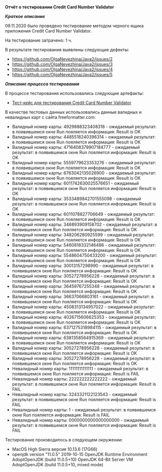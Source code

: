 **Отчёт о тестировании Credit Card Number Validator**


***Краткое описание***

09.11.2020 было проведено тестирование методом черного ящика приложения Credit Card Number Validator.

На тестирование затрачено: 1 ч.

В результате тестирования выявлены следующие дефекты:
* https://github.com/OlgaNevezhina/Java2/issues/2
* https://github.com/OlgaNevezhina/Java2/issues/3
* https://github.com/OlgaNevezhina/Java2/issues/4
* https://github.com/OlgaNevezhina/Java2/issues/5

***Описание процесса тестирования***

В процессе тестирования использовались следующие артефакты:
* [Тест-кейс для тестирования Credit Card Number Validator](https://docs.google.com/spreadsheets/d/1is_7kdrprQ1OQQbQLforQ5OgrDdmxMyMkduQvp5hn_I/edit#gid=0)

В качестве тестовых данных использовались данные валидных и невалидных карт с сайта freeformatter.com:

* Валидный номер карты: 4929888323408318 - ожидаемый результат: в появившемся окне Run пояляется информация: Result is OK
* Валидный номер карты: 4485518240396314 - ожидаемый результат: в появившемся окне Run пояляется информация: Result is OK
* Валидный номер карты: 4716408379907184777 - ожидаемый результат: в появившемся окне Run пояляется информация: Result is OK
* Валидный номер карты: 5559779623353276 - ожидаемый результат: в появившемся окне Run пояляется информация: Result is OK
* Валидный номер карты: 6763042135026900 - ожидаемый результат: в появившемся окне Run пояляется информация: Result is OK
* Валидный номер карты: 6011742630025576651 - ожидаемый результат: в появившемся окне Run пояляется информация: Result is OK
* Валидный номер карты: 3533489842701555098 - ожидаемый результат: в появившемся окне Run пояляется информация: Result is OK
* Валидный номер карты: 6011078827706649 - ожидаемый результат: в появившемся окне Run пояляется информация: Result is OK
* Валидный номер карты: 346893909158702 - ожидаемый результат: в появившемся окне Run пояляется информация: Result is OK
* Валидный номер карты: 348206280925599 - ожидаемый результат: в появившемся окне Run пояляется информация: Result is OK
* Валидный номер карты: 5460818332146486 - ожидаемый результат: в появившемся окне Run пояляется информация: Result is OK
* Валидный номер карты: 5548604750433200 - ожидаемый результат: в появившемся окне Run пояляется информация: Result is OK
* Валидный номер карты: 30013157298990 - ожидаемый результат: в появившемся окне Run пояляется информация: Result is OK
* Валидный номер карты: 30527278956228 - ожидаемый результат: в появившемся окне Run пояляется информация: Result is OK
* Валидный номер карты: 36459767255348 - ожидаемый результат: в появившемся окне Run пояляется информация: Result is OK
* Валидный номер карты: 36637066803161 - ожидаемый результат: в появившемся окне Run пояляется информация: Result is OK
* Валидный номер карты: 4508313134957022 - ожидаемый результат: в появившемся окне Run пояляется информация: Result is OK
* Валидный номер карты: 4026715606625353 - ожидаемый результат: в появившемся окне Run пояляется информация: Result is OK
* Валидный номер карты: 6371275318984115 - ожидаемый результат: в появившемся окне Run пояляется информация: Result is OK
* Валидный номер карты: 6381358564915369 - ожидаемый результат: в появившемся окне Run пояляется информация: Result is OK
* Валидный номер карты: 30527278956228 - ожидаемый результат: в появившемся окне Run пояляется информация: Result is OK
* Валидный номер карты: 30527278956228 - ожидаемый результат: в появившемся окне Run пояляется информация: Result is OK
* Невалидный номер карты: 11111111111111 - ожидаемый результат: в появившемся окне Run пояляется информация: Result is FAIL
* Невалидный номер карты: 222222222222222 - ожидаемый результат: в появившемся окне Run пояляется информация: Result is FAIL
* Невалидный номер карты: 3243321122123543 - ожидаемый результат: в появившемся окне Run пояляется информация: Result is FAIL
* Невалидный номер карты: 1 - ожидаемый результат: в появившемся окне Run пояляется информация: Result is FAIL
* Невалидный номер карты: 0000000000000000000 - ожидаемый результат: в появившемся окне Run пояляется информация: Result is FAIL

Тестирование производилось в следующем окружении:

* MacOS High Sierra версия 10.13.6 (17G66) 
* openjdk version "11.0.5" 2019-10-15 OpenJDK Runtime Environment AdoptOpenJDK (build 11.0.5+10) OpenJDK 64-Bit Server VM AdoptOpenJDK (build 11.0.5+10, mixed mode)
